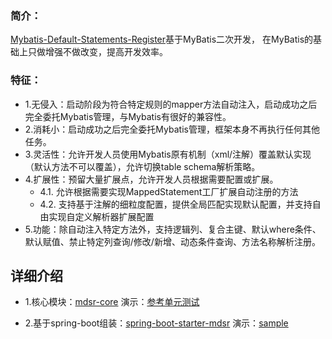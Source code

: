 ### 简介：
[Mybatis-Default-Statements-Register](https://github.com/X1993/mybatis-default-statements-register)基于MyBatis二次开发，
在MyBatis的基础上只做增强不做改变，提高开发效率。

### 特征：
-   1.无侵入：启动阶段为符合特定规则的mapper方法自动注入，启动成功之后完全委托Mybatis管理，与Mybatis有很好的兼容性。
-   2.消耗小：启动成功之后完全委托Mybatis管理，框架本身不再执行任何其他任务。
-   3.灵活性：允许开发人员使用Mybatis原有机制（xml/注解）覆盖默认实现（默认方法不可以覆盖），允许切换table schema解析策略。
-   4.扩展性：预留大量扩展点，允许开发人员根据需要配置或扩展。
    -   4.1. 允许根据需要实现MappedStatement工厂扩展自动注册的方法 
    -   4.2. 支持基于注解的细粒度配置，提供全局匹配实现默认配置，并支持自由实现自定义解析器扩展配置
-   5.功能：除自动注入特定方法外，支持逻辑列、复合主键、默认where条件、默认赋值、禁止特定列查询/修改/新增、动态条件查询、方法名称解析注册。

## 详细介绍
-   1.核心模块：[mdsr-core](https://github.com/X1993/mybatis-default-statements-register/tree/master/mdsr-core) 
    演示：[参考单元测试](https://github.com/X1993/mybatis-default-statements-register/tree/master/mdsr-core/src/test/java/com/github/ibatis/statement/demo)

-   2.基于spring-boot组装：[spring-boot-starter-mdsr](https://github.com/X1993/mybatis-default-statements-register/tree/master/spring-boot-starter-mdsr) 
    演示：[sample](https://github.com/X1993/mybatis-default-statements-register/tree/master/spring-boot-starter-mdsr-sample)


  